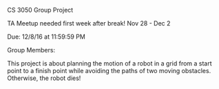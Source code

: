 CS 3050 Group Project

TA Meetup needed first week after break!
Nov 28 - Dec 2

Due: 12/8/16 at 11:59:59 PM

Group Members:



This project is about planning the motion of a robot in a grid from a start point to a finish point
while avoiding the paths of two moving obstacles.  Otherwise, the robot dies!
